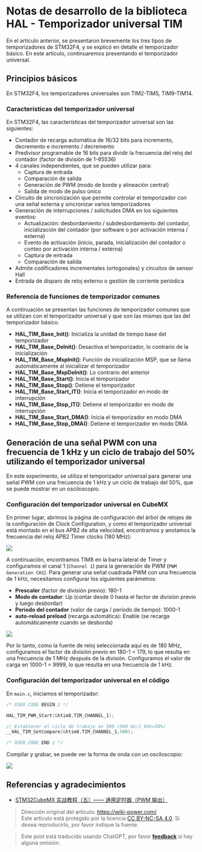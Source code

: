 # Notas de desarrollo de la biblioteca HAL - Temporizador universal TIM

En el artículo anterior, se presentaron brevemente los tres tipos de temporizadores de STM32F4, y se explicó en detalle el temporizador básico. En este artículo, continuaremos presentando el temporizador universal.

## Principios básicos

En STM32F4, los temporizadores universales son TIM2-TIM5, TIM9-TIM14.

### Características del temporizador universal

En STM32F4, las características del temporizador universal son las siguientes:

- Contador de recarga automática de 16/32 bits para incremento, decremento e incremento / decremento
- Predivisor programable de 16 bits para dividir la frecuencia del reloj del contador (factor de división de 1-65536)
- 4 canales independientes, que se pueden utilizar para:
  - Captura de entrada
  - Comparación de salida
  - Generación de PWM (modo de borde y alineación central)
  - Salida de modo de pulso único
- Circuito de sincronización que permite controlar el temporizador con una señal externa y sincronizar varios temporizadores
- Generación de interrupciones / solicitudes DMA en los siguientes eventos:
  - Actualización: desbordamiento / subdesbordamiento del contador, inicialización del contador (por software o por activación interna / externa)
  - Evento de activación (inicio, parada, inicialización del contador o conteo por activación interna / externa)
  - Captura de entrada
  - Comparación de salida
- Admite codificadores incrementales (ortogonales) y circuitos de sensor Hall
- Entrada de disparo de reloj externo o gestión de corriente periódica

### Referencia de funciones de temporizador comunes

A continuación se presentan las funciones de temporizador comunes que se utilizan con el temporizador universal y que son las mismas que las del temporizador básico.

- **HAL_TIM_Base_Init()**: Inicializa la unidad de tiempo base del temporizador
- **HAL_TIM_Base_DeInit()**: Desactiva el temporizador, lo contrario de la inicialización
- **HAL_TIM_Base_MspInit()**: Función de inicialización MSP, que se llama automáticamente al inicializar el temporizador
- **HAL_TIM_Base_MspDeInit()**: Lo contrario del anterior
- **HAL_TIM_Base_Start()**: Inicia el temporizador
- **HAL_TIM_Base_Stop()**: Detiene el temporizador
- **HAL_TIM_Base_Start_IT()**: Inicia el temporizador en modo de interrupción
- **HAL_TIM_Base_Stop_IT()**: Detiene el temporizador en modo de interrupción
- **HAL_TIM_Base_Start_DMA()**: Inicia el temporizador en modo DMA
- **HAL_TIM_Base_Stop_DMA()**: Detiene el temporizador en modo DMA

## Generación de una señal PWM con una frecuencia de 1 kHz y un ciclo de trabajo del 50% utilizando el temporizador universal

En este experimento, se utiliza el temporizador universal para generar una señal PWM con una frecuencia de 1 kHz y un ciclo de trabajo del 50%, que se puede mostrar en un osciloscopio.

### Configuración del temporizador universal en CubeMX

En primer lugar, abrimos la página de configuración del árbol de relojes de la configuración de Clock Configuration, y como el temporizador universal está montado en el bus APB2 de alta velocidad, encontramos y anotamos la frecuencia del reloj APB2 Timer clocks (180 MHz):

![](https://wiki-media-1253965369.cos.ap-guangzhou.myqcloud.com/img/20210627133951.png)

A continuación, encontramos TIM8 en la barra lateral de Timer y configuramos el canal 1 (`Channel 1`) para la generación de PWM (`PWM Generation CH1`). Para generar una señal cuadrada PWM con una frecuencia de 1 kHz, necesitamos configurar los siguientes parámetros:

- **Prescaler** (factor de división previo): 180-1
- **Modo de contador**: Up (contar desde 0 hasta el factor de división previo y luego desbordar)
- **Periodo del contador** (valor de carga / período de tiempo): 1000-1
- **auto-reload preload** (recarga automática): Enable (se recarga automáticamente cuando se desborda)

![](https://wiki-media-1253965369.cos.ap-guangzhou.myqcloud.com/img/20210627153422.png)

Por lo tanto, como la fuente de reloj seleccionada aquí es de 180 MHz, configuramos el factor de división previo en 180-1 = 179, lo que resulta en una frecuencia de 1 MHz después de la división. Configuramos el valor de carga en 1000-1 = 9999, lo que resulta en una frecuencia de 1 kHz.

### Configuración del temporizador universal en el código

En `main.c`, iniciamos el temporizador:

```c title="main.c"
/* USER CODE BEGIN 2 */

HAL_TIM_PWM_Start(&htim8,TIM_CHANNEL_1);

// Establecer el ciclo de trabajo en 500 (500 Hz/1 kHz=50%)
__HAL_TIM_SetCompare(&htim8,TIM_CHANNEL_1,500);

/* USER CODE END 2 */
```

Compilar y grabar, se puede ver la forma de onda con un osciloscopio:

![](https://wiki-media-1253965369.cos.ap-guangzhou.myqcloud.com/img/20210627154737.jpg)

## Referencias y agradecimientos

- [STM32CubeMX 实战教程（五）—— 通用定时器（PWM 输出）](https://blog.csdn.net/weixin_43892323/article/details/104776035)

> Dirección original del artículo: <https://wiki-power.com/>  
> Este artículo está protegido por la licencia [CC BY-NC-SA 4.0](https://creativecommons.org/licenses/by/4.0/deed.zh). Si desea reproducirlo, por favor indique la fuente.

> Este post está traducido usando ChatGPT, por favor [**feedback**](https://github.com/linyuxuanlin/Wiki_MkDocs/issues/new) si hay alguna omisión.
